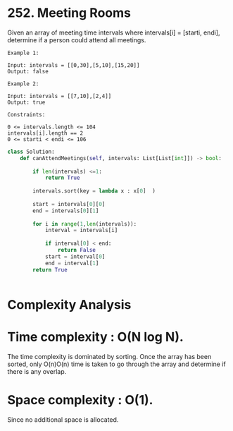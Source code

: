 
# 252. Meeting Rooms

Given an array of meeting time intervals where intervals[i] = [starti, endi], determine if a person could attend all meetings.

```
Example 1:

Input: intervals = [[0,30],[5,10],[15,20]]
Output: false
```
```
Example 2:

Input: intervals = [[7,10],[2,4]]
Output: true
 ```
```
Constraints:

0 <= intervals.length <= 104
intervals[i].length == 2
0 <= starti < endi <= 106
```

```python
class Solution:
    def canAttendMeetings(self, intervals: List[List[int]]) -> bool:
        
        if len(intervals) <=1:
            return True
        
        intervals.sort(key = lambda x : x[0]  )
        
        start = intervals[0][0]
        end = intervals[0][1]
        
        for i in range(1,len(intervals)):
            interval = intervals[i]
            
            if interval[0] < end:
                return False
            start = interval[0]
            end = interval[1]
        return True
                
```


# Complexity Analysis

# Time complexity : O(N log N). 
The time complexity is dominated by sorting. Once the array has been sorted, only O(n)O(n) time is taken to go through the array and determine if there is any overlap.

# Space complexity : O(1).
Since no additional space is allocated.
